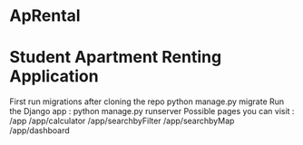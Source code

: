 # ApRental
# Student Apartment Renting Application 
First run migrations after cloning the repo 
python manage.py migrate 
Run the Django app :
python manage.py runserver 
Possible pages you can visit : 
/app
/app/calculator
/app/searchbyFilter
/app/searchbyMap
/app/dashboard


